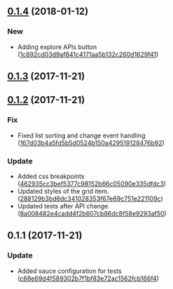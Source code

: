 <a name="0.1.4"></a>
## [0.1.4](https://github.com/advanced-rest-client/rest-apis-list-panel/compare/0.1.3...0.1.4) (2018-01-12)


### New

* Adding explore APIs button ([1c892cd03d9af841c4171aa5b132c260d1629f41](https://github.com/advanced-rest-client/rest-apis-list-panel/commit/1c892cd03d9af841c4171aa5b132c260d1629f41))



<a name="0.1.3"></a>
## [0.1.3](https://github.com/advanced-rest-client/rest-apis-list-panel/compare/0.1.2...0.1.3) (2017-11-21)




<a name="0.1.2"></a>
## [0.1.2](https://github.com/advanced-rest-client/rest-apis-list-panel/compare/0.1.1...0.1.2) (2017-11-21)


### Fix

* Fixed list sorting and change event handling ([167d03b4a5fd5b5d0524b150a429519128476b92](https://github.com/advanced-rest-client/rest-apis-list-panel/commit/167d03b4a5fd5b5d0524b150a429519128476b92))

### Update

* Added css breakpoints ([462935cc3bef5377c98152b66c05090e335dfdc3](https://github.com/advanced-rest-client/rest-apis-list-panel/commit/462935cc3bef5377c98152b66c05090e335dfdc3))
* Updated styles of the grid item. ([288129b3bd6dc341028353f67e69c751e221109c](https://github.com/advanced-rest-client/rest-apis-list-panel/commit/288129b3bd6dc341028353f67e69c751e221109c))
* Updated tests after API change. ([8a008482e4cadd4f2b607cb86dc8f58e9293af50](https://github.com/advanced-rest-client/rest-apis-list-panel/commit/8a008482e4cadd4f2b607cb86dc8f58e9293af50))



<a name="0.1.1"></a>
## 0.1.1 (2017-11-21)


### Update

* Added sauce configuration for tests ([c68e69d4f589302b7f1bf83e72ac1562fcb166f4](https://github.com/advanced-rest-client/rest-apis-list-panel/commit/c68e69d4f589302b7f1bf83e72ac1562fcb166f4))



